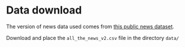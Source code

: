 # Data download
The version of news data used comes from [this public news dataset](https://components.one/datasets/all-the-news-articles-dataset/).

Download and place the ```all_the_news_v2.csv``` file in the directory ```data/```
